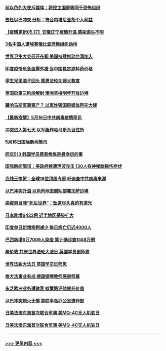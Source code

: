 #### [前以色列大使斥媒体：将民主国家等同于恐怖组织](../pages/prog202/a103121201.md?t=05171302) 
#### [放任以巴冲突 分析：符合内塔尼亚胡个人利益](../pages/prog202/a103121159.md?t=05171302) 
#### [【疫情更新05.17】安徽辽宁疫情升温 感染源头不明](../pages/prog202/a103114528.md?t=05171302) 
#### [3名中国人遭埃塞俄比亚恐怖组织劫持](../pages/prog202/a103121105.md?t=05171302) 
#### [世界卫生大会召开在即 美国持续推动台湾加入](../pages/prog202/a103121078.md?t=05171302) 
#### [印度疫情危急亟需外援 促中国稳定原料药价格](../pages/prog202/a103121075.md?t=05171302) 
#### [孪生兄弟浪子回头 感恩法轮功师父救度](../pages/prog202/a103121070.md?t=05171302) 
#### [英国启第三阶段解封 澳洲坚持明年开放边境](../pages/prog202/a103121055.md?t=05171302) 
#### [藏哈马斯军事资产？ 以军炸毁国际媒体所在大楼](../pages/prog202/a103120998.md?t=05171302) 
#### [【最新疫情】5月16日中共病毒疫情简讯](../pages/prog202/a103120996.md?t=05171302) 
#### [冲突进入第七天 以军轰炸哈马斯头目住所](../pages/prog202/a103121000.md?t=05171302) 
#### [5月16日国际新闻简讯](../pages/prog202/a103120985.md?t=05171302) 
#### [同庆513 韩国学员感恩修炼是最幸运的事](../pages/prog202/a103120948.md?t=05171302) 
#### [国际新闻简讯：美政府续遭声波攻击 130人有神秘脑损伤症状](../pages/prog202/a103119624.md?t=05171302) 
#### [连线王愉贺：全球18位顶级专家 吁追查中共病毒来源](../pages/prog202/a103119810.md?t=05171302) 
#### [以巴冲突升温 以色列地面部队部署加萨边境](../pages/prog202/a103119615.md?t=05171302) 
#### [染疫男目睹“死后世界”：坠道尽头真的有道光](../pages/prog202/a103120870.md?t=05171302) 
#### [日本昨增6422例 近半地区感染扩大](../pages/prog202/a103120806.md?t=05171302) 
#### [印度单日新增病例减少 每日病亡仍近4000人](../pages/prog202/a103120532.md?t=05171302) 
#### [巴西新增6万7009人染疫 累计确诊逾1558万例](../pages/prog202/a103120520.md?t=05171302) 
#### [聚伦敦 共庆世界法轮大法日 英国学员谢师恩](../pages/prog202/a103120369.md?t=05171302) 
#### [世界法轮大法日 英国学员忆师恩](../pages/prog202/a103120367.md?t=05171302) 
#### [修大法事业有成 德国钢琴教师感恩师尊](../pages/prog202/a103120322.md?t=05171302) 
#### [东芝欧洲业务遭骇客  拟策略评估提升价值](../pages/prog202/a103120361.md?t=05171302) 
#### [以巴冲突炮火无情 美联半岛办公室遭炸毁](../pages/prog202/a103120368.md?t=05171302) 
#### [日美法澳东海首次联合军演 美MQ-4C无人机驻日](../pages/prog202/a103120374.md?t=05171302) 
#### [日美法澳东海首次联合军演 美MQ-4C无人机驻日](../pages/prog202/a103120366.md?t=05171302) 

----
#### [ >>> 更早内容 <<< ](../indexes/prog202-earlier.md)
